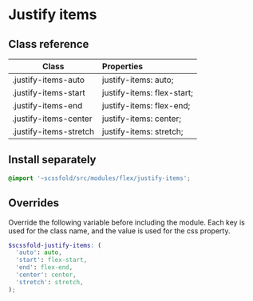 # Justify items

## Class reference

| Class                   | Properties                 |
| ----------------------- | :------------------------- |
| .justify-items-auto     | justify-items: auto;       |
| .justify-items-start    | justify-items: flex-start; |
| .justify-items-end      | justify-items: flex-end;   |
| .justify-items-center   | justify-items: center;     |
| .justify-items-stretch  | justify-items: stretch;    |

## Install separately

```scss
@import '~scssfold/src/modules/flex/justify-items';
```

## Overrides

Override the following variable before including the module. Each key is used for the class name, and the value is used for the css property.

```scss
$scssfold-justify-items: (
  'auto': auto,
  'start': flex-start,
  'end': flex-end,
  'center': center,
  'stretch': stretch,
);
```
